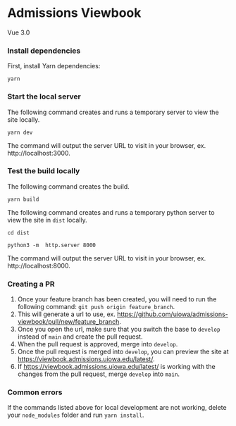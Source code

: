 # Admissions Viewbook
Vue 3.0

### Install dependencies
First, install Yarn dependencies:
```
yarn
```

### Start the local server
The following command creates and runs a temporary server to view the site locally.
```
yarn dev
```
The command will output the server URL to visit in your browser, ex. http://localhost:3000.

### Test the build locally
The following command creates the build.
```
yarn build
```

The following command creates and runs a temporary python server to view the site in `dist` locally.
```
cd dist
```
```
python3 -m  http.server 8000 
```
The command will output the server URL to visit in your browser, ex. http://localhost:8000.


### Creating a PR
1. Once your feature branch has been created, you will need to run the following command: `git push origin feature_branch`.
2. This will generate a url to use, ex. https://github.com/uiowa/admissions-viewbook/pull/new/feature_branch. 
3. Once you open the url, make sure that you switch the base to `develop` instead of `main` and create the pull request. 
4. When the pull request is approved, merge into `develop`.
5. Once the pull request is merged into `develop`, you can preview the site at https://viewbook.admissions.uiowa.edu/latest/. 
6. If https://viewbook.admissions.uiowa.edu/latest/ is working with the changes from the pull request, merge `develop` into `main`.

### Common errors
If the commands listed above for local development are not working, delete your `node_modules` folder and run `yarn install`. 